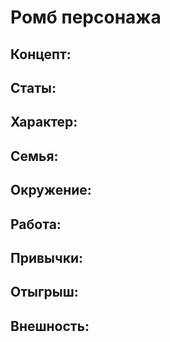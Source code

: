 # Ромб персонажа
## Концепт:
## Статы:
## Характер:
## Семья:
## Окружение: 
## Работа: 
## Привычки:
## Отыгрыш:
## Внешность: 